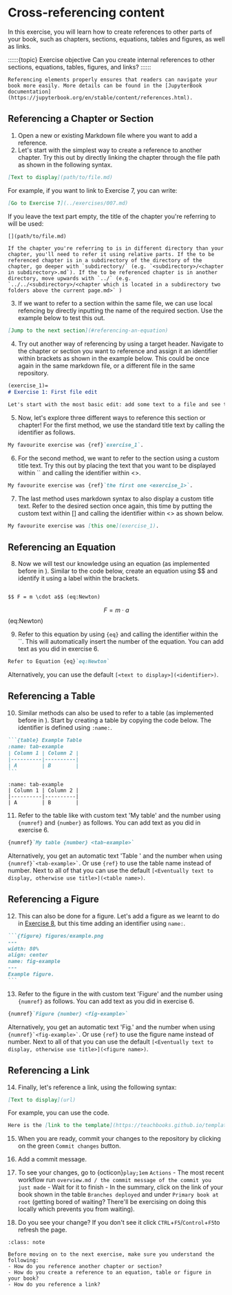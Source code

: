 # Cross-referencing content

In this exercise, you will learn how to create references to other parts of your book, such as chapters, sections, equations, tables and figures, as well as links.

::::::{topic} Exercise objective
Can you create internal references to other sections, equations, tables, figures, and links?
::::::

```{tip}
Referencing elements properly ensures that readers can navigate your book more easily. More details can be found in the [JupyterBook documentation](https://jupyterbook.org/en/stable/content/references.html).
```

## Referencing a Chapter or Section

1. Open a new or existing Markdown file where you want to add a reference.
2. Let's start with the simplest way to create a reference to another chapter. Try this out by directly linking the chapter through the file path as shown in the following syntax. 

```md
[Text to display](path/to/file.md)
```

For example, if you want to link to Exercise 7, you can write:

```md
[Go to Exercise 7](../exercises/007.md)
```

If you leave the text part empty, the title of the chapter you're referring to will be used:

```md
[](path/to/file.md)
```

```{tip}
If the chapter you're referring to is in different directory than your chapter, you'll need to refer it using relative parts. If the to be referenced chapter is in a subdirectory of the directory of the chapter, go deeper with `subdirectory/` (e.g. `<subdirectory>/<chapter in subdirectory>.md`). If the to be referenced chapter is in another directory, move upwards with `../` (e.g. `../../<subdirectory>/<chapter which is located in a subdirectory two folders above the current page.md>` )
```

3. If we want to refer to a section within the same file, we can use local refencing by directly inputting the name of the required section. Use the example below to test this out.

```md
[Jump to the next section](#referencing-an-equation)
```

4. Try out another way of referencing by using a target header. Navigate to the chapter or section you want to reference and assign it an identifier within brackets as shown in the example below. This could be once again in the same markdown file, or a different file in the same repository.

```md
(exercise_1)=
# Exercise 1: First file edit

Let's start with the most basic edit: add some text to a file and see that the website is updated...
```
5. Now, let's explore three different ways to reference this section or chapter! For the first method, we use the standard title text by calling the identifier as follows.

```md
My favourite exercise was {ref}`exercise_1`.
```


6. For the second method, we want to refer to the section using a custom title text. Try this out by placing the text that you want to be displayed within `` and calling the identifier within <>. 

```md
My favourite exercise was {ref}`the first one <exercise_1>`.
```


7. The last method uses markdown syntax to also display a custom title text. Refer to the desired section once again, this time by putting the custom text within [] and calling the identifier within <> as shown below.


```md
My favourite exercise was [this one](exercise_1).
```


## Referencing an Equation

8. Now we will test our knowledge using an equation (as implemented before in [](009.md)). Similar to the code below, create an equation using $$ and identify it using a label within the brackets.


```md

$$ F = m \cdot a$$ (eq:Newton)

```

 $$ F = m \cdot a$$ (eq:Newton)

9. Refer to this equation by using `{eq}` and calling the identifier within the ``. This will automatically insert the number of the equation. You can add text as you did in exercise 6. 

```md
Refer to Equation {eq}`eq:Newton`
```

Alternatively, you can use the default `[<text to display>](<identifier>)`.

## Referencing a Table

10. Similar methods can also be used to refer to a table (as implemented before in [](010.md)). Start by creating a table by copying the code below. The identifier is defined using `:name:`.

````md
```{table} Example Table
:name: tab-example
| Column 1 | Column 2 |
|----------|----------|
| A        | B        |
```
````


```{table} Example Table
:name: tab-example
| Column 1 | Column 2 |
|----------|----------|
| A        | B        |
```

11. Refer to the table like with custom text 'My table' and the number using `{numref}` and `{number}` as follows. You can add text as you did in exercise 6.


```md
{numref}`My table {number} <tab-example>`
```
  
Alternatively, you get an automatic text 'Table ' and the number when using `` {numref}`<tab-example>` ``. Or use `{ref}` to use the table name instead of number. Next to all of that you can use the default `[<Eventually text to display, otherwise use title>](<table name>)`.

## Referencing a Figure

12. This can also be done for a figure. Let's add a figure as we learnt to do in [Exercise 8](008.md), but this time adding an identifier using `name:`.

````md
```{figure} figures/example.png
---
width: 80%
align: center
name: fig-example
---
Example figure.
```
````


13. Refer to the figure in the with custom text 'Figure' and the number using `{numref}` as follows. You can add text as you did in exercise 6.

```md
{numref}`Figure {number} <fig-example>`
```

Alternatively, you get an automatic text 'Fig.' and the number when using `` {numref}`<fig-example>` ``. Or use `{ref}` to use the figure name instead of number. Next to all of that you can use the default `[<Eventually text to display, otherwise use title>](<figure name>)`.


## Referencing a Link

14. Finally, let's reference a link, using the following syntax:

```md
[Text to display](url)
```
For example, you can use the code.


```md
Here is the [link to the template](https://teachbooks.github.io/template/).
```


15. When you are ready, commit your changes to the repository by clicking on the green `Commit changes` button.

16. Add a commit message.

17. To see your changes, go to {octicon}`play;1em` `Actions` - The most recent workflow run `overview.md / the commit message of the commit you just made` - Wait for it to finish - In the summary, click on the link of your book shown in the table `Branches deployed` and under `Primary book at root` (getting bored of waiting? There'll be exercising on doing this locally which prevents you from waiting).
18. Do you see your change? If you don't see it click `CTRL`+`F5`/`Control`+`F5`to refresh the page.


```{admonition} Check your understanding
:class: note

Before moving on to the next exercise, make sure you understand the following:
- How do you reference another chapter or section?
- How do you create a reference to an equation, table or figure in your book?
- How do you reference a link?
```